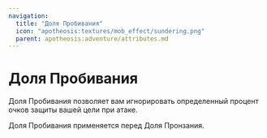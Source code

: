 ```yaml
---
navigation:
  title: "Доля Пробивания"
  icon: "apotheosis:textures/mob_effect/sundering.png"
  parent: apotheosis:adventure/attributes.md
---
```


# Доля Пробивания

<Color id="blue">Доля Пробивания</Color> позволяет вам игнорировать определенный процент очков защиты вашей цели при атаке.

<Color id="blue">Доля Пробивания</Color> применяется перед <Color id="blue">Доля Пронзания</Color>.

